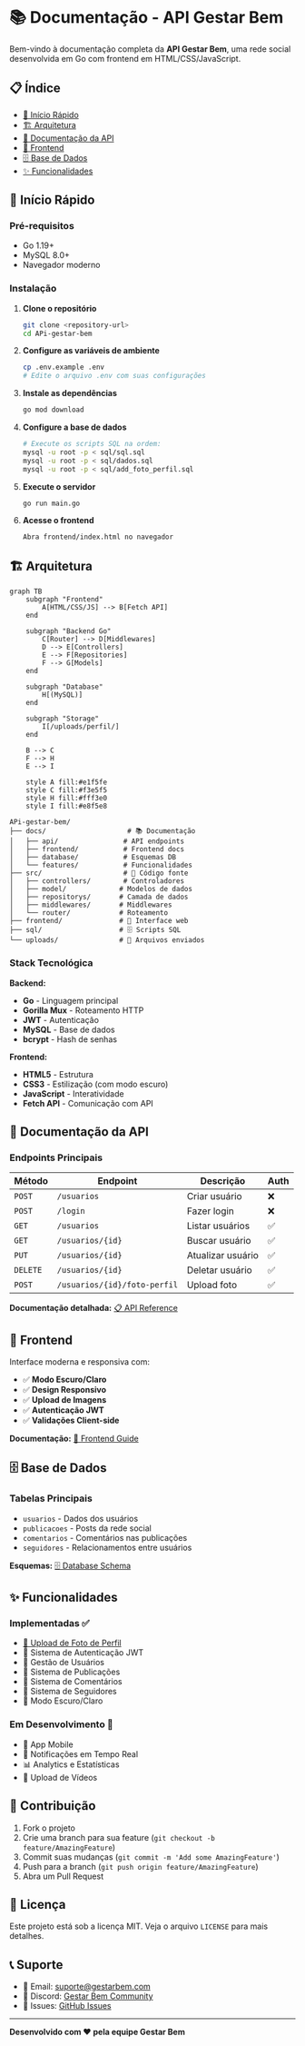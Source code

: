 # 📚 Documentação - API Gestar Bem

Bem-vindo à documentação completa da **API Gestar Bem**, uma rede social desenvolvida em Go com frontend em HTML/CSS/JavaScript.

## 📋 Índice

- [🚀 Início Rápido](#-início-rápido)
- [🏗️ Arquitetura](#️-arquitetura)
- [📖 Documentação da API](#-documentação-da-api)
- [🎨 Frontend](#-frontend)
- [🗄️ Base de Dados](#️-base-de-dados)
- [✨ Funcionalidades](#-funcionalidades)

## 🚀 Início Rápido

### Pré-requisitos
- Go 1.19+
- MySQL 8.0+
- Navegador moderno

### Instalação

1. **Clone o repositório**
   ```bash
   git clone <repository-url>
   cd APi-gestar-bem
   ```

2. **Configure as variáveis de ambiente**
   ```bash
   cp .env.example .env
   # Edite o arquivo .env com suas configurações
   ```

3. **Instale as dependências**
   ```bash
   go mod download
   ```

4. **Configure a base de dados**
   ```bash
   # Execute os scripts SQL na ordem:
   mysql -u root -p < sql/sql.sql
   mysql -u root -p < sql/dados.sql
   mysql -u root -p < sql/add_foto_perfil.sql
   ```

5. **Execute o servidor**
   ```bash
   go run main.go
   ```

6. **Acesse o frontend**
   ```
   Abra frontend/index.html no navegador
   ```

## 🏗️ Arquitetura

```mermaid
graph TB
    subgraph "Frontend"
        A[HTML/CSS/JS] --> B[Fetch API]
    end
    
    subgraph "Backend Go"
        C[Router] --> D[Middlewares]
        D --> E[Controllers]
        E --> F[Repositories]
        F --> G[Models]
    end
    
    subgraph "Database"
        H[(MySQL)]
    end
    
    subgraph "Storage"
        I[/uploads/perfil/]
    end
    
    B --> C
    F --> H
    E --> I
    
    style A fill:#e1f5fe
    style C fill:#f3e5f5
    style H fill:#fff3e0
    style I fill:#e8f5e8
```

```
APi-gestar-bem/
├── docs/                    # 📚 Documentação
│   ├── api/                # API endpoints
│   ├── frontend/           # Frontend docs
│   ├── database/           # Esquemas DB
│   └── features/           # Funcionalidades
├── src/                    # 🔧 Código fonte
│   ├── controllers/        # Controladores
│   ├── model/             # Modelos de dados
│   ├── repositorys/       # Camada de dados
│   ├── middlewares/       # Middlewares
│   └── router/            # Roteamento
├── frontend/              # 🎨 Interface web
├── sql/                   # 🗄️ Scripts SQL
└── uploads/               # 📁 Arquivos enviados
```

### Stack Tecnológica

**Backend:**
- **Go** - Linguagem principal
- **Gorilla Mux** - Roteamento HTTP
- **JWT** - Autenticação
- **MySQL** - Base de dados
- **bcrypt** - Hash de senhas

**Frontend:**
- **HTML5** - Estrutura
- **CSS3** - Estilização (com modo escuro)
- **JavaScript** - Interatividade
- **Fetch API** - Comunicação com API

## 📖 Documentação da API

### Endpoints Principais

| Método | Endpoint | Descrição | Auth |
|--------|----------|-----------|------|
| `POST` | `/usuarios` | Criar usuário | ❌ |
| `POST` | `/login` | Fazer login | ❌ |
| `GET` | `/usuarios` | Listar usuários | ✅ |
| `GET` | `/usuarios/{id}` | Buscar usuário | ✅ |
| `PUT` | `/usuarios/{id}` | Atualizar usuário | ✅ |
| `DELETE` | `/usuarios/{id}` | Deletar usuário | ✅ |
| `POST` | `/usuarios/{id}/foto-perfil` | Upload foto | ✅ |

**Documentação detalhada:** [📋 API Reference](api/README.md)

## 🎨 Frontend

Interface moderna e responsiva com:
- ✅ **Modo Escuro/Claro**
- ✅ **Design Responsivo**
- ✅ **Upload de Imagens**
- ✅ **Autenticação JWT**
- ✅ **Validações Client-side**

**Documentação:** [🎨 Frontend Guide](frontend/README.md)

## 🗄️ Base de Dados

### Tabelas Principais
- `usuarios` - Dados dos usuários
- `publicacoes` - Posts da rede social
- `comentarios` - Comentários nas publicações
- `seguidores` - Relacionamentos entre usuários

**Esquemas:** [🗄️ Database Schema](database/README.md)

## ✨ Funcionalidades

### Implementadas ✅
- [📸 Upload de Foto de Perfil](features/UPLOAD_FOTO_PERFIL.md)
- 🔐 Sistema de Autenticação JWT
- 👥 Gestão de Usuários
- 📝 Sistema de Publicações
- 💬 Sistema de Comentários
- 👥 Sistema de Seguidores
- 🌙 Modo Escuro/Claro

### Em Desenvolvimento 🚧
- 📱 App Mobile
- 🔔 Notificações em Tempo Real
- 📊 Analytics e Estatísticas
- 🎥 Upload de Vídeos

## 🤝 Contribuição

1. Fork o projeto
2. Crie uma branch para sua feature (`git checkout -b feature/AmazingFeature`)
3. Commit suas mudanças (`git commit -m 'Add some AmazingFeature'`)
4. Push para a branch (`git push origin feature/AmazingFeature`)
5. Abra um Pull Request

## 📝 Licença

Este projeto está sob a licença MIT. Veja o arquivo `LICENSE` para mais detalhes.

## 📞 Suporte

- 📧 Email: suporte@gestarbem.com
- 💬 Discord: [Gestar Bem Community](https://discord.gg/gestarbem)
- 🐛 Issues: [GitHub Issues](https://github.com/user/repo/issues)

---

**Desenvolvido com ❤️ pela equipe Gestar Bem** 